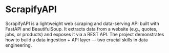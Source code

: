 # ScrapifyAPI
ScrapifyAPI is a lightweight web scraping and data-serving API built with FastAPI and BeautifulSoup. It extracts data from a website (e.g., quotes, jobs, or products) and exposes it via a REST API. The project demonstrates how to build a data ingestion + API layer — two crucial skills in data engineering.
